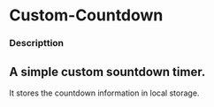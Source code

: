 # Custom-Countdown

### Descripttion
A simple custom sountdown timer.
--
It stores the countdown information in local storage.

